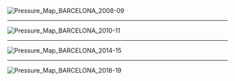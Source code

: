 ![Pressure_Map_BARCELONA_2008-09](https://user-images.githubusercontent.com/33928040/83307079-7348e900-a221-11ea-9958-bf66b656d0c8.png)

---

![Pressure_Map_BARCELONA_2010-11](https://user-images.githubusercontent.com/33928040/83307082-7512ac80-a221-11ea-9c8c-4f0ce3d7aaef.png)

---

![Pressure_Map_BARCELONA_2014-15](https://user-images.githubusercontent.com/33928040/83307084-75ab4300-a221-11ea-8360-6a9acb018297.png)

---

![Pressure_Map_BARCELONA_2018-19](https://user-images.githubusercontent.com/33928040/83307087-7643d980-a221-11ea-963a-c27c092abb6b.png)

